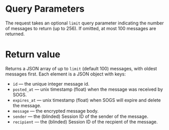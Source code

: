 # Query Parameters

The request takes an optional `limit` query parameter indicating the number of messages to
return (up to 256).  If omitted, at most 100 messages are returned.

# Return value

Returns a JSON array of up to `limit` (default 100) messages, with oldest messages first.  Each
element is a JSON object with keys:

- `id` — the unique integer message id.
- `posted_at` — unix timestamp (float) when the message was received by SOGS.
- `expires_at` — unix timestamp (float) when SOGS will expire and delete the message.
- `message` — the encrypted message body.
- `sender` — the (blinded) Session ID of the sender of the message.
- `recipient` — the (blinded) Session ID of the recpient of the message.
